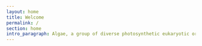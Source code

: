 ```yaml
---
layout: home
title: Welcome
permalink: /
section: home
intro_paragraph: Algae, a group of diverse photosynthetic eukaryotic organisms, are a prominent part of the marine food chain. There are different types of algae such as kelp and phytoplankton, which serve as a food chain base. Despite algae playing a large, beneficial role in the aquatic ecosystem, algae can also become a prominent threat. 
---
```

